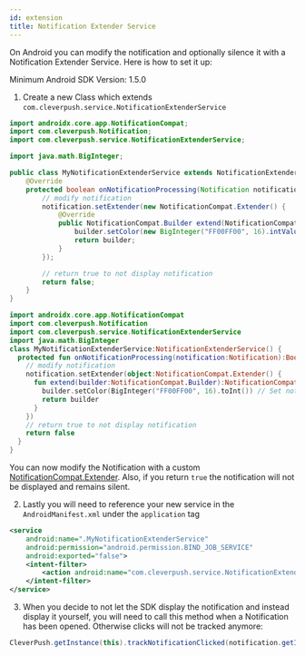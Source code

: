```yaml
---
id: extension
title: Notification Extender Service
---
```


On Android you can modify the notification and optionally silence it with a Notification Extender Service. Here is how to set it up:

Minimum Android SDK Version: 1.5.0

1. Create a new Class which extends `com.cleverpush.service.NotificationExtenderService`

<!--DOCUSAURUS_CODE_TABS-->

<!--Java-->

```java
import androidx.core.app.NotificationCompat;
import com.cleverpush.Notification;
import com.cleverpush.service.NotificationExtenderService;

import java.math.BigInteger;

public class MyNotificationExtenderService extends NotificationExtenderService {
	@Override
	protected boolean onNotificationProcessing(Notification notification) {
		// modify notification
		notification.setExtender(new NotificationCompat.Extender() {
			@Override
			public NotificationCompat.Builder extend(NotificationCompat.Builder builder) {
				builder.setColor(new BigInteger("FF00FF00", 16).intValue()); // Set notification color to green
				return builder;
			}
		});

		// return true to not display notification
		return false;
	}
}

```

<!--Kotlin-->

```kotlin
import androidx.core.app.NotificationCompat
import com.cleverpush.Notification
import com.cleverpush.service.NotificationExtenderService
import java.math.BigInteger
class MyNotificationExtenderService:NotificationExtenderService() {
  protected fun onNotificationProcessing(notification:Notification):Boolean {
    // modify notification
    notification.setExtender(object:NotificationCompat.Extender() {
      fun extend(builder:NotificationCompat.Builder):NotificationCompat.Builder {
        builder.setColor(BigInteger("FF00FF00", 16).toInt()) // Set notification color to green
        return builder
      }
    })
    // return true to not display notification
    return false
  }
}

```

<!--END_DOCUSAURUS_CODE_TABS-->

You can now modify the Notification with a custom [NotificationCompat.Extender](https://developer.android.com/reference/androidx/core/app/NotificationCompat.Extender).
Also, if you return `true` the notification will not be displayed and remains silent.

2. Lastly you will need to reference your new service in the `AndroidManifest.xml` under the `application` tag

```xml
<service
    android:name=".MyNotificationExtenderService"
    android:permission="android.permission.BIND_JOB_SERVICE"
    android:exported="false">
    <intent-filter>
        <action android:name="com.cleverpush.service.NotificationExtender" />
    </intent-filter>
</service>
```

3. When you decide to not let the SDK display the notification and instead display it yourself, you will need to call this method when a Notification has been opened. Otherwise clicks will not be tracked anymore:

<!--DOCUSAURUS_CODE_TABS-->

<!--Java-->

```java
CleverPush.getInstance(this).trackNotificationClicked(notification.getId());
```

<!--END_DOCUSAURUS_CODE_TABS-->
